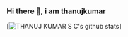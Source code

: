 ### Hi there 👋, i am thanujkumar

<!--
**thanujkumar/thanujkumar** is a ✨ _special_ ✨ repository because its `README.md` (this file) appears on your GitHub profile.

Here are some ideas to get you started:

- 🔭 I’m currently working on ...
- 🌱 I’m currently learning ...
- 👯 I’m looking to collaborate on ...
- 🤔 I’m looking for help with ...
- 💬 Ask me about ...
- 📫 How to reach me: ...
- 😄 Pronouns: ...
- ⚡ Fun fact: ...
-->
[![THANUJ KUMAR S C's github stats](https://github-readme-stats.vercel.app/api?username=thanujkumar&show_icons=true&&count_private=true&theme=dracula)]
